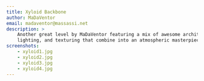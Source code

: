 ```yaml
---
title: Xyloid Backbone
author: MaDaVentor
email: madaventor@massassi.net
description: >
    Another great level by MaDaVentor featuring a mix of awesome architecture,
    lighting, and texturing that combine into an atmospheric masterpiece.
screenshots:
    - xyloid1.jpg
    - xyloid2.jpg
    - xyloid3.jpg
    - xyloid4.jpg
---
```

